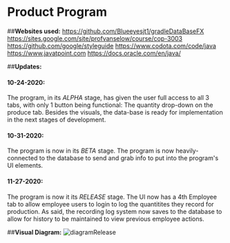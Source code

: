 # Product Program

##<b>Websites used:</b>
    https://github.com/Blueeyesjt1/gradleDataBaseFX
    https://sites.google.com/site/profvanselow/course/cop-3003
    https://github.com/google/styleguide
    https://www.codota.com/code/java
    https://www.javatpoint.com
    https://docs.oracle.com/en/java/

##<b>Updates:</b>

#### 10-24-2020:
 The program, in its _ALPHA_ stage, has given the user full access to all 3 tabs, with only 1 button being functional: The quantity drop-down on the produce tab. Besides the visuals, the data-base is ready for implementation in the next stages of development.
  
#### 10-31-2020: 
  The program is now in its _BETA_ stage. The program is now heavily-connected to the database to send and grab info to put into the program's UI elements.
 
#### 11-27-2020: 
  The program is now it its _RELEASE_ stage. The UI now has a 4th Employee tab to allow employee users to login to log the quantitites they record for production. As said, the recording log system now saves to the database to allow for history to be maintained to view previous employee actions.
  
##<b>Visual Diagram:</b>
  ![diagramRelease](https://user-images.githubusercontent.com/59098194/100917276-eb2fee80-34a4-11eb-83eb-bf2f6de57594.png)

